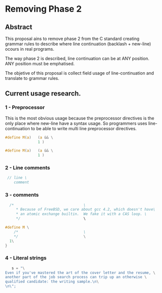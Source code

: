 
# Removing Phase 2

## Abstract

This proposal ains to remove phase 2 from the C standard
creating grammar rules to describe where line continuation (backlash + new-line)
ocours in real programs.

The way phase 2 is described, line continuation can be at ANY
position. ANY position must be emphatised.

The objetive of this proposal is collect field usage of line-continuation
and translate to grammar rules.


## Current usage research.

### 1 - Preprocessor
This is the most obvious usage because the preprocessor directives is the only place 
where new-line have a syntax usage. So programmers uses line-continuation to
be able to write multi line preprocessor directives.

```c
#define M(a)   (a && \
               1 )

```

```c
#define M(a)   (a && \
               1 )

```


### 2 - Line comments


```c
 // line \
    comment
```

### 3 - comments

```c
  /*								\
	 * Because of FreeBSD, we care about gcc 4.2, which doesn't have\
	 * an atomic exchange builtin.  We fake it with a CAS loop.	\
	 */								\

#define M \
	/*								\
	*/								\
  1\
}		
```



### 4 - Literal strings


```c
   s = "\
Even if you've mastered the art of the cover letter and the resume, \
another part of the job search process can trip up an otherwise \
qualified candidate: the writing sample.\n\
\n\";

```




